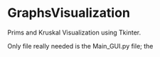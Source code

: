 # GraphsVisualization

Prims and Kruskal Visualization using Tkinter.

Only file really needed is the Main_GUI.py file; the 
